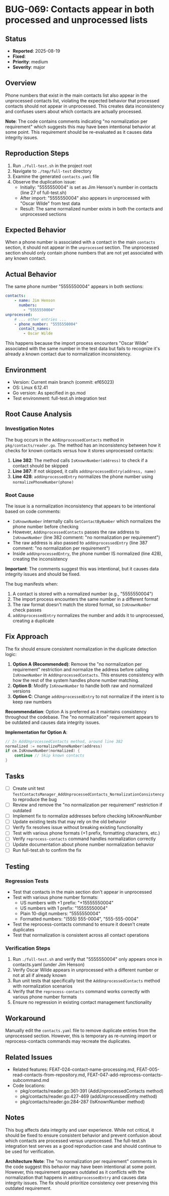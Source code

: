# BUG-069: Contacts appear in both processed and unprocessed lists

## Status
- **Reported**: 2025-08-19
- **Fixed**: 
- **Priority**: medium
- **Severity**: major

## Overview
Phone numbers that exist in the main contacts list also appear in the unprocessed contacts list, violating the expected behavior that processed contacts should not appear in unprocessed. This creates data inconsistency and confuses users about which contacts are actually processed.

**Note**: The code contains comments indicating "no normalization per requirement" which suggests this may have been intentional behavior at some point. This requirement should be re-evaluated as it causes data integrity issues.

## Reproduction Steps
1. Run `./full-test.sh` in the project root
2. Navigate to `./tmp/full-test` directory
3. Examine the generated `contacts.yaml` file
4. Observe the duplication issue:
   - Initially: "5555550004" is set as Jim Henson's number in contacts (line 27 of full-test.sh)
   - After import: "5555550004" also appears in unprocessed with "Oscar Wilde" from test data
   - Result: The same normalized number exists in both the contacts and unprocessed sections

## Expected Behavior
When a phone number is associated with a contact in the main `contacts` section, it should not appear in the `unprocessed` section. The unprocessed section should only contain phone numbers that are not yet associated with any known contact.

## Actual Behavior
The same phone number "5555550004" appears in both sections:
```yaml
contacts:
    - name: Jim Henson
      numbers:
        - "5555550004"
unprocessed:
    # ... other entries ...
    - phone_number: "5555550004"
      contact_names:
        - Oscar Wilde
```
This happens because the import process encounters "Oscar Wilde" associated with the same number in the test data but fails to recognize it's already a known contact due to normalization inconsistency.

## Environment
- Version: Current main branch (commit: ef65023)
- OS: Linux 6.12.41
- Go version: As specified in go.mod
- Test environment: full-test.sh integration test

## Root Cause Analysis
### Investigation Notes
The bug occurs in the `AddUnprocessedContacts` method in `pkg/contacts/reader.go`. The method has an inconsistency between how it checks for known contacts versus how it stores unprocessed contacts:

1. **Line 382**: The method calls `IsKnownNumber(address)` to check if a contact should be skipped
2. **Line 387**: If not skipped, it calls `addUnprocessedEntry(address, name)` 
3. **Line 428**: `addUnprocessedEntry` normalizes the phone number using `normalizePhoneNumber(phone)`

### Root Cause
The issue is a normalization inconsistency that appears to be intentional based on code comments:
- `IsKnownNumber` internally calls `GetContactByNumber` which normalizes the phone number before checking
- However, `AddUnprocessedContacts` passes the raw address to `IsKnownNumber` (line 382 comment: "no normalization per requirement")
- The raw address is also passed to `addUnprocessedEntry` (line 387 comment: "no normalization per requirement")
- Inside `addUnprocessedEntry`, the phone number IS normalized (line 428), creating the inconsistency

**Important**: The comments suggest this was intentional, but it causes data integrity issues and should be fixed.

The bug manifests when:
1. A contact is stored with a normalized number (e.g., "5555550004")
2. The import process encounters the same number in a different format 
3. The raw format doesn't match the stored format, so `IsKnownNumber` check passes
4. `addUnprocessedEntry` normalizes the number and adds it to unprocessed, creating a duplicate

## Fix Approach
The fix should ensure consistent normalization in the duplicate detection logic:

1. **Option A (Recommended)**: Remove the "no normalization per requirement" restriction and normalize the address before calling `IsKnownNumber` in `AddUnprocessedContacts`. This ensures consistency with how the rest of the system handles phone number matching.
2. **Option B**: Modify `IsKnownNumber` to handle both raw and normalized versions
3. **Option C**: Change `addUnprocessedEntry` to not normalize if the intent is to keep raw numbers

**Recommendation**: Option A is preferred as it maintains consistency throughout the codebase. The "no normalization" requirement appears to be outdated and causes data integrity issues.

**Implementation for Option A**:
```go
// In AddUnprocessedContacts method, around line 382
normalized := normalizePhoneNumber(address)
if cm.IsKnownNumber(normalized) {
    continue // Skip known contacts
}
```

## Tasks
- [ ] Create unit test `TestContactsManager_AddUnprocessedContacts_NormalizationConsistency` to reproduce the bug
- [ ] Review and remove the "no normalization per requirement" restriction if outdated
- [ ] Implement fix to normalize addresses before checking IsKnownNumber
- [ ] Update existing tests that may rely on the old behavior
- [ ] Verify fix resolves issue without breaking existing functionality
- [ ] Test with various phone formats (+1 prefix, formatting characters, etc.)
- [ ] Verify `reprocess-contacts` command handles normalization correctly
- [ ] Update documentation about phone number normalization behavior
- [ ] Run full-test.sh to confirm the fix

## Testing
### Regression Tests
- Test that contacts in the main section don't appear in unprocessed
- Test with various phone number formats:
  - US numbers with +1 prefix: "+15555550004"
  - US numbers with 1 prefix: "15555550004" 
  - Plain 10-digit numbers: "5555550004"
  - Formatted numbers: "(555) 555-0004", "555-555-0004"
- Test the reprocess-contacts command to ensure it doesn't create duplicates
- Test that normalization is consistent across all contact operations

### Verification Steps
1. Run `./full-test.sh` and verify that "5555550004" only appears once in contacts.yaml (under Jim Henson)
2. Verify Oscar Wilde appears in unprocessed with a different number or not at all if already known
3. Run unit tests that specifically test the `AddUnprocessedContacts` method with normalization scenarios
4. Verify that the `reprocess-contacts` command works correctly with various phone number formats
5. Ensure no regression in existing contact management functionality

## Workaround
Manually edit the `contacts.yaml` file to remove duplicate entries from the unprocessed section. However, this is temporary as re-running import or reprocess-contacts commands may recreate the duplicates.

## Related Issues
- Related features: FEAT-024-contact-name-processing.md, FEAT-005-read-contacts-from-repository.md, FEAT-047-add-reprocess-contacts-subcommand.md
- Code locations: 
  - pkg/contacts/reader.go:361-391 (AddUnprocessedContacts method)
  - pkg/contacts/reader.go:427-469 (addUnprocessedEntry method)
  - pkg/contacts/reader.go:284-287 (IsKnownNumber method)

## Notes
This bug affects data integrity and user experience. While not critical, it should be fixed to ensure consistent behavior and prevent confusion about which contacts are processed versus unprocessed. The full-test.sh integration test serves as a good reproduction case and should continue to be used for verification.

**Architecture Note**: The "no normalization per requirement" comments in the code suggest this behavior may have been intentional at some point. However, this requirement appears outdated as it conflicts with the normalization that happens in `addUnprocessedEntry` and causes data integrity issues. The fix should prioritize consistency over preserving this outdated requirement.